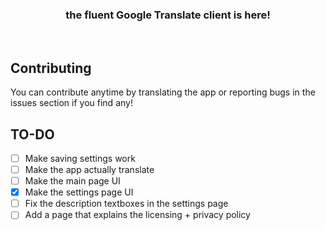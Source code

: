 <h3 align=center>the fluent Google Translate client is here!</h3><br>

## Contributing
You can contribute anytime by translating the app or reporting bugs in the issues section if you find any!

## TO-DO
- [ ] Make saving settings work
- [ ] Make the app actually translate
- [ ] Make the main page UI
- [x] Make the settings page UI
- [ ] Fix the description textboxes in the settings page
- [ ] Add a page that explains the licensing + privacy policy
